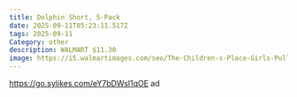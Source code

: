 ```yaml
---
title: Dolphin Short, 5-Pack
date: 2025-09-11T05:23:11.517Z
tags: 2025-09-11
Category: other
description: WALMART $11.30
image: https://i5.walmartimages.com/seo/The-Children-s-Place-Girls-Pull-On-Dolphin-Short-5-Pack-Sizes-XS-XXL_3227950f-940f-4954-b515-6853cbeca3f6.393c2a198acaae38c3effba27bff340a.jpeg?odnHeight=573&odnWidth=573&odnBg=FFFFFF
---
```

https://go.sylikes.com/eY7bDWsl1qOE ad